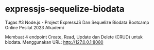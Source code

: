 # expressjs-sequelize-biodata
Tugas #3 Node.js - Project ExpressJS Dan Sequelize Biodata Bootcamp Online Pesilat 2023 Alkademi

Membuat 4 endpoint Create, Read, Update dan Delete (CRUD) untuk biodata.
Menggunakan URL: http://127.0.0.1:8080
